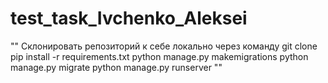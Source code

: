 # test_task_Ivchenko_Aleksei
""
Склонировать репозиторий к себе локально через команду git clone
pip install -r requirements.txt
python manage.py makemigrations
python manage.py migrate
python manage.py runserver
""

